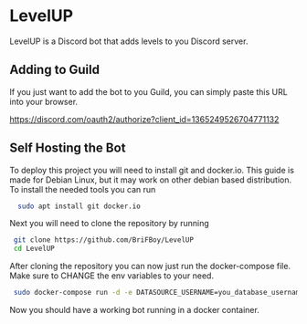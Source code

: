 
# LevelUP

LevelUP is a Discord bot that adds levels to you Discord server.
## Adding to Guild
If you just want to add the bot to you Guild, you can simply paste this URL into your browser.

https://discord.com/oauth2/authorize?client_id=1365249526704771132
## Self Hosting the Bot

To deploy this project you will need to install git and docker.io. This guide is made for Debian Linux, but it may work on other debian based distribution.
To install the needed tools you can run

```bash
  sudo apt install git docker.io
```
Next you will need to clone the repository by running
```bash
 git clone https://github.com/BriFBoy/LevelUP
 cd LevelUP
```
After cloning the repository you can now just run the docker-compose file. Make sure to CHANGE the env variables to your need.
```bash
 sudo docker-compose run -d -e DATASOURCE_USERNAME=you_database_username -e DATASOURCE_PASSWORD=the_users_password -e DISCORD_TOKEN=you_discord_token levelup
```
Now you should have a working bot running in a docker container.
